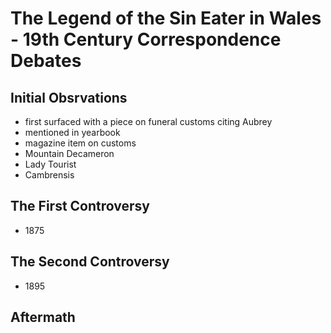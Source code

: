 # The Legend of the Sin Eater in Wales - 19th Century Correspondence Debates


## Initial Obsrvations

- first surfaced with a piece on funeral customs citing Aubrey
- mentioned in yearbook
- magazine item on customs
- Mountain Decameron
- Lady Tourist
- Cambrensis
## The First Controversy

- 1875
## The Second Controversy

- 1895
## Aftermath


